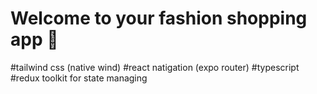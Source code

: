 # Welcome to your fashion shopping  app 👋
#tailwind css (native wind)
#react natigation (expo router)
#typescript 
#redux toolkit for state managing
